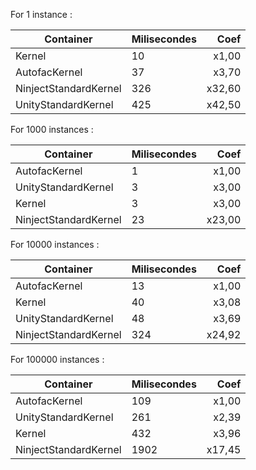 For 1 instance :

| Container | Milisecondes | Coef |
| - | - | -: |
| Kernel | 10 | x1,00 |
| AutofacKernel | 37 | x3,70 |
| NinjectStandardKernel | 326 | x32,60 |
| UnityStandardKernel | 425 | x42,50 |

For 1000 instances :

| Container | Milisecondes | Coef |
| - | - | -: |
| AutofacKernel | 1 | x1,00 |
| UnityStandardKernel | 3 | x3,00 |
| Kernel | 3 | x3,00 |
| NinjectStandardKernel | 23 | x23,00 |

For 10000 instances :

| Container | Milisecondes | Coef |
| - | - | -: |
| AutofacKernel | 13 | x1,00 |
| Kernel | 40 | x3,08 |
| UnityStandardKernel | 48 | x3,69 |
| NinjectStandardKernel | 324 | x24,92 |

For 100000 instances :

| Container | Milisecondes | Coef |
| - | - | -: |
| AutofacKernel | 109 | x1,00 |
| UnityStandardKernel | 261 | x2,39 |
| Kernel | 432 | x3,96 |
| NinjectStandardKernel | 1902 | x17,45 |

